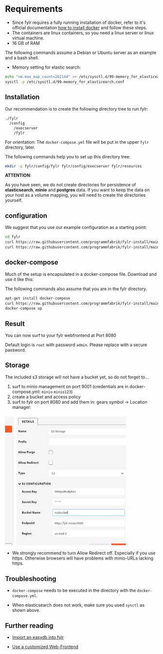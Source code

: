 # Requirements

* Since fylr requires a fully running installation of docker, refer to it's official documentation [how to install docker](https://docs.docker.com/engine/install/) and follow these steps.
* The containers are linux containers, so you need a linux server or linux virtual machine.
* 16 GB of RAM

The following commands assume a Debian or Ubuntu server as an example and a bash shell.

* Memory setting for elastic search:

```bash
echo "vm.max_map_count=262144" >> /etc/sysctl.d/99-memory_for_elasticearch.conf
sysctl -p /etc/sysctl.d/99-memory_for_elasticearch.conf
```

## Installation

Our recommendation is to create the following directory tree to run fylr:

```text
./fylr
  /config
    /execserver
    /fylr
```

For orientation: The `docker-compose.yml` file will be put in the upper `fylr` directory, later.

The following commands help you to set up this directory tree:

```bash
mkdir -p fylr/config/fylr fylr/config/execserver fylr/resources
```

**ATTENTION:**

As you have seen, we do not create directories for persistence of **elasticsearch**, **minio** and **postgres** data. If you want to keep the data on your host as a volume mapping, you will need to create the directories yourself.

## configuration

We suggest that you use our example configuration as a starting point:

```bash
cd fylr
curl https://raw.githubusercontent.com/programmfabrik/fylr-install/main/docker/config/fylr/fylr.yml -o config/fylr/fylr.yml
curl https://raw.githubusercontent.com/programmfabrik/fylr-install/main/docker/config/execserver/fylr.yml -o config/execserver/fylr.yml
```

## docker-compose

Much of the setup is encapsulated in a docker-compose file. Download and use it like this:

The following commands also assume that you are in the fylr directory.

```bash
apt-get install docker-compose
curl https://raw.githubusercontent.com/programmfabrik/fylr-install/main/docker/docker-compose.yml -o docker-compose.yml
docker-compose up
```

## Result

You can now surf to your fylr webfrontend at Port 8080

Default login is `root` with password `admin`. Please replace with a secure password.

## Storage

The included s3 storage will not have a bucket yet, so do not forget to...
1. surf to minio management on port 9001 (credentials are in docker-compose.yml: `minio` `minio123`)
2. create a bucket and access policy
3. surf to fylr on port 8080 and add them in: gears symbol -> Location manager:

<img src="flyr-localtion-manager-s3-minio.png" width="398">

* We strongly recommend to turn Allow Redirect off. Especially if you use https. Otherwise browsers will have problems with minio-URLs lacking https.

## Troubleshooting

* `docker-compose` needs to be executed in the directory with the `docker-compose.yml`.

* When elasticsearch does not work, make sure you used `sysctl` as shown above.

## Further reading

* [Import an easydb into fylr](../customization/restore-easydb5.md)

* [Use a customized Web-Frontend](../customization/webfrontend.md)
